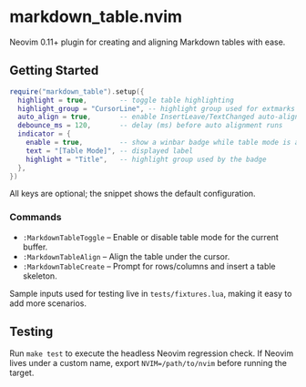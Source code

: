 # markdown_table.nvim
Neovim 0.11+ plugin for creating and aligning Markdown tables with ease.

## Getting Started
```lua
require("markdown_table").setup({
  highlight = true,        -- toggle table highlighting
  highlight_group = "CursorLine", -- highlight group used for extmarks
  auto_align = true,       -- enable InsertLeave/TextChanged auto-alignment
  debounce_ms = 120,       -- delay (ms) before auto alignment runs
  indicator = {
    enable = true,         -- show a winbar badge while table mode is active
    text = "[Table Mode]", -- displayed label
    highlight = "Title",   -- highlight group used by the badge
  },
})
```
All keys are optional; the snippet shows the default configuration.

### Commands
- `:MarkdownTableToggle` – Enable or disable table mode for the current buffer.
- `:MarkdownTableAlign` – Align the table under the cursor.
- `:MarkdownTableCreate` – Prompt for rows/columns and insert a table skeleton.

Sample inputs used for testing live in `tests/fixtures.lua`, making it easy to add more scenarios.

## Testing
Run `make test` to execute the headless Neovim regression check.
If Neovim lives under a custom name, export `NVIM=/path/to/nvim` before running the target.
